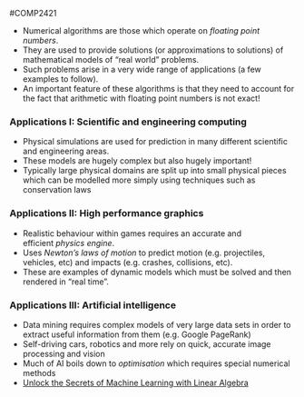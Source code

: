#COMP2421
- Numerical algorithms are those which operate on _floating point numbers_.
- They are used to provide solutions (or approximations to solutions) of mathematical models of “real world” problems.
- Such problems arise in a very wide range of applications (a few examples to follow).
- An important feature of these algorithms is that they need to account for the fact that arithmetic with floating point numbers is not exact!
### Applications I: Scientific and engineering computing
- Physical simulations are used for prediction in many different scientific and engineering areas.
- These models are hugely complex but also hugely important!
- Typically large physical domains are split up into small physical pieces which can be modelled more simply using techniques such as conservation laws
### Applications II: High performance graphics
- Realistic behaviour within games requires an accurate and efficient _physics engine_.
- Uses _Newton’s laws of motion_ to predict motion (e.g. projectiles, vehicles, etc) and impacts (e.g. crashes, collisions, etc).
- These are examples of dynamic models which must be solved and then rendered in “real time”.
### Applications III: Artificial intelligence
- Data mining requires complex models of very large data sets in order to extract useful information from them (e.g. Google PageRank)
- Self-driving cars, robotics and more rely on quick, accurate image processing and vision
- Much of AI boils down to _optimisation_ which requires special numerical methods
- [Unlock the Secrets of Machine Learning with Linear Algebra](https://www.univ.ai/blog/studying-linear-algebra)